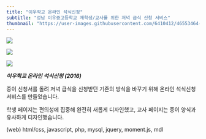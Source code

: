 ```yaml
---
title: "이우학교 온라인 석식신청"
subtitle: "성남 이우중고등학교 재학생/교사를 위한 저녁 급식 신청 서비스"
thumbnail: "https://user-images.githubusercontent.com/6410412/46553464-83a7a400-c918-11e8-9814-b5695f255cc2.png"
---
```


![](https://user-images.githubusercontent.com/6410412/46553464-83a7a400-c918-11e8-9814-b5695f255cc2.png)

![](https://user-images.githubusercontent.com/6410412/46553465-83a7a400-c918-11e8-9f7f-0eda2d318aeb.png)

![](https://user-images.githubusercontent.com/6410412/46553463-83a7a400-c918-11e8-9db7-833b64cb3701.png)

_**이우학교 온라인 석식신청 (2016)**_

종이 신청서를 돌려 저녁 급식을 신청받던 기존의 방식을 바꾸기 위해 온라인 석식신청 서비스를 만들었습니다.

학생 페이지는 편의성에 집중해 완전히 새롭게 디자인했고, 교사 페이지는 종이 양식과 유사하게 디자인했습니다.

(web) html/css, javascript, php, mysql, jquery, moment.js, mdl
